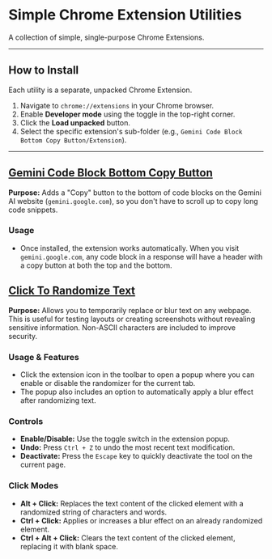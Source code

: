 # Simple Chrome Extension Utilities
A collection of simple, single-purpose Chrome Extensions.

---

## How to Install
Each utility is a separate, unpacked Chrome Extension.

1. Navigate to `chrome://extensions` in your Chrome browser.
2. Enable **Developer mode** using the toggle in the top-right corner.
3. Click the **Load unpacked** button.
4. Select the specific extension's sub-folder (e.g., `Gemini Code Block Bottom Copy Button/Extension`).

---

## [Gemini Code Block Bottom Copy Button](Gemini%20Code%20Block%20Bottom%20Copy%20Button/)
**Purpose:** Adds a "Copy" button to the bottom of code blocks on the Gemini AI website (`gemini.google.com`), so you don't have to scroll up to copy long code snippets.

### Usage
- Once installed, the extension works automatically. When you visit `gemini.google.com`, any code block in a response will have a header with a copy button at both the top and the bottom.

## [Click To Randomize Text](Click%20To%20Randomize%20Text/)
**Purpose:** Allows you to temporarily replace or blur text on any webpage. This is useful for testing layouts or creating screenshots without revealing sensitive information. Non-ASCII characters are included to improve security.

### Usage & Features
- Click the extension icon in the toolbar to open a popup where you can enable or disable the randomizer for the current tab.
- The popup also includes an option to automatically apply a blur effect after randomizing text.

### Controls
- **Enable/Disable:** Use the toggle switch in the extension popup.
- **Undo:** Press `Ctrl + Z` to undo the most recent text modification.
- **Deactivate:** Press the `Escape` key to quickly deactivate the tool on the current page.

### Click Modes
- **Alt + Click:** Replaces the text content of the clicked element with a randomized string of characters and words.
- **Ctrl + Click:** Applies or increases a blur effect on an already randomized element.
- **Ctrl + Alt + Click:** Clears the text content of the clicked element, replacing it with blank space.
